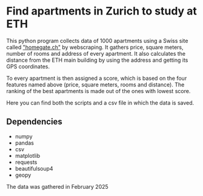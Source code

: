 # Find apartments in Zurich to study at ETH
This python program collects data of 1000 apartments using a Swiss site called ["homegate.ch"](homegate.ch/) by webscraping. It gathers price, square meters, number of rooms and address of every apartment. It also calculates the distance from the ETH main building by using the address and getting its GPS coordinates.

To every apartment is then assigned a score, which is based on the four features named above (price, square meters, rooms and distance). The ranking of the best apartments is made out of the ones with lowest score.

Here you can find both the scripts and a csv file in which the data is saved.

## Dependencies
- numpy
- pandas
- csv
- matplotlib
- requests
- beautifulsoup4
- geopy


The data was gathered in February 2025
